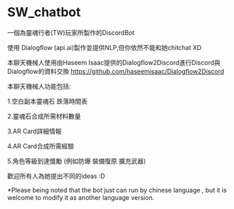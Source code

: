# SW_chatbot

一個為靈魂行者(TW)玩家所製作的DiscordBot

使用 Dialogflow (api.ai)製作並提供NLP,但你依然不能和她chitchat XD

本聊天機械人使用由Haseem Isaac提供的Dialogflow2Discord進行Discord與Dialogflow的資料交換
https://github.com/haseemisaac/Dialogflow2Discord

本聊天機械人功能包括:

1.空白副本靈魂石 跌落時間表

2.靈魂石合成所需材料數量

3.AR Card詳細情報

4.AR Card合成所需經驗

5.角色等級到達獎勵 (例如防爆 裝備復原 擴充武器)

歡迎所有人為她提出不同的ideas :D

*Please being noted that the bot just can run by chinese language , but it is welcome to modify it as another language version.
